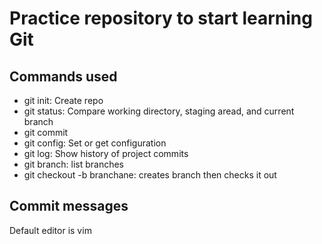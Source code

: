 # Practice repository to start learning Git
 ## Commands used

 - git init: Create repo
 - git status: Compare working directory, staging aread, and current branch
 - git commit
 - git config: Set or get configuration
 - git log: Show history of project commits
 - git branch: list branches
 - git checkout -b branchane: creates branch then checks it out
 
 ## Commit messages
 Default editor is vim
